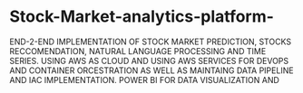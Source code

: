 # Stock-Market-analytics-platform-
END-2-END IMPLEMENTATION OF STOCK MARKET PREDICTION, STOCKS RECCOMENDATION, NATURAL LANGUAGE PROCESSING AND TIME SERIES. USING AWS AS CLOUD AND USING AWS SERVICES FOR DEVOPS AND CONTAINER ORCESTRATION AS WELL AS MAINTAING DATA PIPELINE AND IAC IMPLEMENTATION. POWER BI FOR DATA VISUALIZATION AND 
